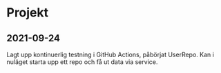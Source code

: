 # Projekt

## 2021-09-24

Lagt upp kontinuerlig testning i GitHub Actions, påbörjat UserRepo. Kan i nuläget starta upp ett repo och få ut data via service.
